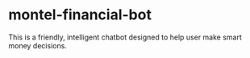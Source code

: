# montel-financial-bot
This is a friendly, intelligent chatbot designed to help user make smart money decisions.
